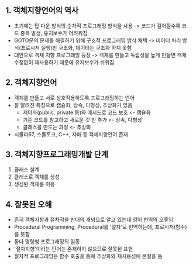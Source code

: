 ## 1. 객체지향언어의 역사
- 초기에는 탑 다운 방식의 순차적 프로그래밍 방식을 사용 -> 코드가 길어질수록 코드 중복 발생, 유지보수가 어려워짐
- GOTO문의 문제를 해결하기 위해 구조적 프로그래밍 방식 채택 -> 데이터 처리 방식(프로시저 실행)만 구조화, 데이터는 구조화 하지 못함
- 대안으로 객체 지향 프로그래밍 등장 -> 객체를 만들고 독립성을 높게 만들면 객체 수정없이 재사용하기 때문에 유지보수가 쉬워짐

## 2. 객체지향언어
- 객체를 만들고 서로 상호작용하도록 프로그래밍하는 언어
- 잘 알려진 특징으로 캡슐화, 상속, 다형성, 추상화가 있음
	- 제어자(public, private 등)와 메서드로 코드 보호 <- 캡슐화
	- 기존 코드를 참고하고 새로운 것 만 추가 <- 상속, 다형성
	- 클래스를 만드는 과정 <- 추상화
- 시뮬라67, 스몰토크, C++, 자바 등 객체지향언어 존재

## 3. 객체지향프로그래밍개발 단계
1. 클래스 설계
2. 클래스로 객체를 생성
3. 생성된 객체를 이용

## 4. 잘못된 오해
- 흔히 객체지향과 절차적을 반대의 개념으로 알고 있는데 영어 번역의 오류임
- Procedural Programming, Procedural를 '절차'로 번역하는데, 프로시저(함수)를 뜻함
- 둘다 명령형 프로그래밍의 일종
- '절차지향'이라는 단어는 존재하지 않으므로 잘못된 표현
- 절차적 프로그래밍은 함수 호출을 통해 추상화와 재사용성에 본질을 둠